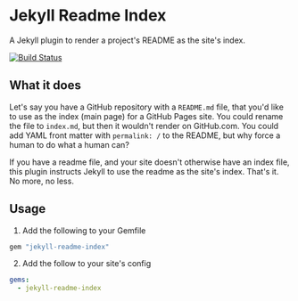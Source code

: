 # Jekyll Readme Index

A Jekyll plugin to render a project's README as the site's index.

[![Build Status](https://travis-ci.org/benbalter/jekyll-readme-index.svg?branch=master)](https://travis-ci.org/benbalter/jekyll-readme-index)

## What it does

Let's say you have a GitHub repository with a `README.md` file, that you'd like to use as the index (main page) for a GitHub Pages site. You could rename the file to `index.md`, but then it wouldn't render on GitHub.com. You could add YAML front matter with `permalink: /` to the README, but why force a human to do what a human can?

If you have a readme file, and your site doesn't otherwise have an index file, this plugin instructs Jekyll to use the readme as the site's index. That's it. No more, no less.

## Usage

1. Add the following to your Gemfile

  ```ruby
  gem "jekyll-readme-index"
  ```

2. Add the follow to your site's config

  ```yml
  gems:
    - jekyll-readme-index
  ```
